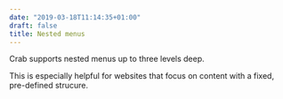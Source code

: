 ```yaml
---
date: "2019-03-18T11:14:35+01:00"
draft: false
title: Nested menus
---
```


Crab supports nested menus up to three levels deep.

This is especially helpful for websites that focus on content with
a fixed, pre-defined strucure.
